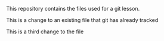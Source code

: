 This repository contains the files used for a git lesson.

This is a change to an existing file that git has already tracked

This is a third change to the file